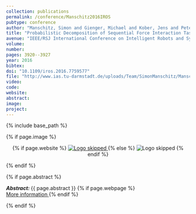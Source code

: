 ```yaml
---
collection: publications
permalink: /conference/Manschitz2016IROS
pubtype: conference
author: "Manschitz, Simon and Gienger, Michael and Kober, Jens and Peters, Jan"
title: "Probabilistic Decomposition of Sequential Force Interaction Tasks into Movement Primitives"
avenue: "IEEE/RSJ International Conference on Intelligent Robots and Systems (IROS)"
volume: 
number: 
pages: 3920--3927
year: 2016
bibtex: 
doi: "10.1109/iros.2016.7759577"
file: "http://www.ias.tu-darmstadt.de/uploads/Team/SimonManschitz/ManschitzIROS2016.pdf"
video: 
code: 
website: 
abstract: 
image: 
project: 
---
```

{% include base_path %}

{% if page.image %}
<p align="center">
{% if page.website %}
<a href="{{ page.website }}"> <img src="{{  page.image }}" alt="Logo skipped" style="max-height:200px"/> </a>
{% else %}
<img src="{{  page.image }}" alt="Logo skipped" />
{% endif %}
</p>
{% endif %}

{% if page.abstract %}
<p> <strong> <em> Abstract: </em> </strong> {{ page.abstract }}
    {% if page.webpage %}
        <a href="{{ page.website}}"> <br> More information </a>
    {% endif %}
</p>
{% endif %}

